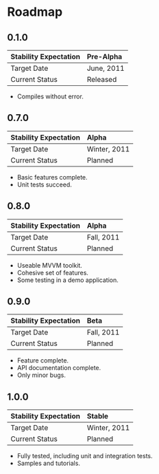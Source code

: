# Roadmap #

## 0.1.0 ##

| Stability Expectation | Pre-Alpha |
|:----------------------|:----------|
| Target Date | June, 2011 |
| Current Status | Released |

  * Compiles without error.

## 0.7.0 ##

| Stability Expectation | Alpha |
|:----------------------|:------|
| Target Date | Winter, 2011 |
| Current Status | Planned |

  * Basic features complete.
  * Unit tests succeed.

## 0.8.0 ##

| Stability Expectation | Alpha |
|:----------------------|:------|
| Target Date | Fall, 2011 |
| Current Status | Planned |

  * Useable MVVM toolkit.
  * Cohesive set of features.
  * Some testing in a demo application.

## 0.9.0 ##

| Stability Expectation | Beta |
|:----------------------|:-----|
| Target Date | Fall, 2011 |
| Current Status | Planned |

  * Feature complete.
  * API documentation complete.
  * Only minor bugs.

## 1.0.0 ##

| Stability Expectation | Stable |
|:----------------------|:-------|
| Target Date | Winter, 2011 |
| Current Status | Planned |

  * Fully tested, including unit and integration tests.
  * Samples and tutorials.